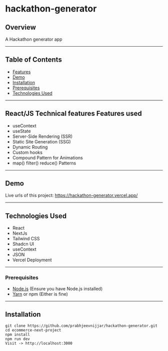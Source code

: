 # hackathon-generator

## Overview

A Hackathon generator app

---

## Table of Contents

- [Features](#features)
- [Demo](#demo)
- [Installation](#installation)
- [Prerequisites](#prerequisites)
- [Technologies Used](#technologies-used)


---
## React/JS Technical features Features used
- useContext 
- useState
- Server-Side Rendering (SSR)
- Static Site Generation (SSG)
- Dynamic Routing
- Custom hooks
- Compound Pattern for Animations
- map() filter() reduce() Patterns


---
## Demo

Live urls of this project: https://hackathon-generator.vercel.app/


---
## Technologies Used

- React
- NextJs
- Tailwind CSS
- Shadcn UI
- useContext
- JSON
- Vercel Deployment

---
### Prerequisites

- [Node.js](https://nodejs.org/) (Ensure you have Node.js installed)
- [Yarn](https://yarnpkg.com/) or npm (Either is fine)

---

## Installation
```
git clone https://github.com/prabhjeevnijjar/hackathon-generator.git
cd ecommerce-next-project
npm install
npm run dev
Visit -> http://localhost:3000

```
